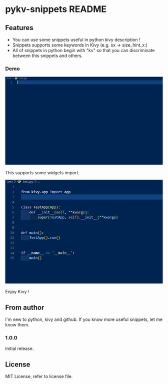 # pykv-snippets README

## Features

- You can use some snippets useful in python kivy description !
- Snippets supports some keywords in Kivy (e.g. sx -> size_hint_x:)
- All of snippets in python begin with "kv" so that you can discriminate between this snippets and others.

### Demo

![python-Kivy-snippets](image/pythonDemo.gif)

This supports some widgets import.

![python-Kivy-snippets](image/kivyimportdemo.gif)


Enjoy Kivy !

## From author

I'm new to python, kivy and github.
If you know more useful snippets, let me know them.


### 1.0.0

Initial release.

## License

MIT License, refer to license file.